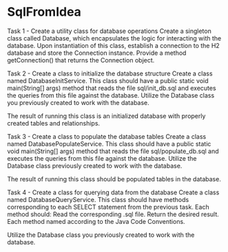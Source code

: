 # SqlFromIdea
Task 1 - Create a utility class for database operations
Create a singleton class called Database, which encapsulates the logic for interacting with the database. 
Upon instantiation of this class, establish a connection to the H2 database and store the Connection instance. 
Provide a method getConnection() that returns the Connection object. 

Task 2 - Create a class to initialize the database structure
Create a class named DatabaseInitService. This class should have a public static void main(String[] args) method that reads the file sql/init_db.sql and 
executes the queries from this file against the database.
Utilize the Database class you previously created to work with the database.

The result of running this class is an initialized database with properly created tables and relationships.

Task 3 - Create a class to populate the database tables
Create a class named DatabasePopulateService. This class should have a public static void main(String[] args) method that reads 
the file sql/populate_db.sql and executes the queries from this file against the database.
Utilize the Database class previously created to work with the database.

The result of running this class should be populated tables in the database.

Task 4 - Create a class for querying data from the database
Create a class named DatabaseQueryService. This class should have methods corresponding to each SELECT statement from the previous task. Each method should:
Read the corresponding .sql file.
Return the desired result.
Each method named according to the Java Code Conventions.

Utilize the Database class you previously created to work with the database.
